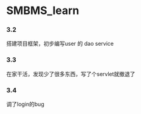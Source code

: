 # SMBMS_learn

### 3.2
搭建项目框架，初步编写user 的 dao service


### 3.3
在家干活，发现少了很多东西，写了个servlet就撤退了

### 3.4
调了login的bug